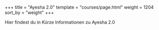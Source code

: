+++
title = "Ayesha 2.0"
template = "courses/page.html"
weight = 1204
sort_by = "weight"
+++

Hier findest du in Kürze Informationen zu Ayesha 2.0
